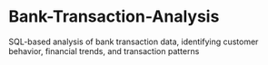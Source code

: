# Bank-Transaction-Analysis
SQL-based analysis of bank transaction data, identifying customer behavior, financial trends, and transaction patterns
